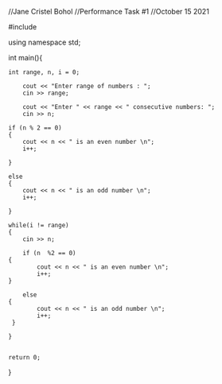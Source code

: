 //Jane Cristel Bohol
//Performance Task #1
//October 15 2021

#include <iostream>

using namespace std;

int main(){

    int range, n, i = 0;
    
        cout << "Enter range of numbers : ";
        cin >> range;
        
        cout << "Enter " << range << " consecutive numbers: ";
        cin >> n;

    if (n % 2 == 0)
    {
        cout << n << " is an even number \n";
        i++;

    }

    else
    {
        cout << n << " is an odd number \n";
        i++;
    
    }

    while(i != range)
    {
        cin >> n;

        if (n  %2 == 0)
    {
            cout << n << " is an even number \n";
            i++;
    }

        else 
    {
            cout << n << " is an odd number \n";
            i++;
     }
        
    }
    

    return 0;
}

